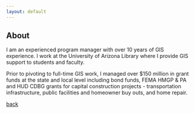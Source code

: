 ```yaml
---
layout: default
---
```


## About

I am an experienced program manager with over 10 years of GIS experience. I work at the University of Arizona Library where I provide GIS support to students and faculty.

Prior to pivoting to full-time GIS work, I managed over $150 million in grant funds at the state and local level including bond funds, FEMA HMGP & PA and HUD CDBG grants for capital construction projects - transportation infrastructure, public facilities and homeowner buy outs, and home repair.

[back](./)
